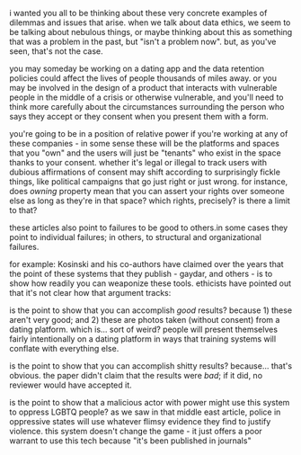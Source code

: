 i wanted you all to be thinking about these very concrete examples of dilemmas and issues that arise. when we talk about data ethics, we seem to be talking about nebulous things, or maybe thinking about this as something that was a problem in the past, but "isn't a problem now". but, as you've seen, that's not the case.

you may someday be working on a dating app and the data retention policies could affect the lives of people thousands of miles away. or you may be involved in the design of a product that interacts with vulnerable people in the middle of a crisis or otherwise vulnerable, and you'll need to think more carefully about the circumstances surrounding the person who says they accept or they consent when you present them with a form.

you're going to be in a position of relative power if you're working at any of these companies - in some sense these will be the platforms and spaces that you "own" and the users will just be "tenants" who exist in the space thanks to your consent. whether it's legal or illegal to track users with dubious affirmations of consent may shift according to surprisingly fickle things, like political campaigns that go just right or just wrong. for instance, does *owning* property mean that you can assert your rights over someone else as long as they're in that space? which rights, precisely? is there a limit to that?



these articles also point to failures to be good to others.in some cases they point to individual failures; in others, to structural and organizational failures.

for example: Kosinski and his co-authors have claimed over the years that the point of these systems that they publish - gaydar, and others - is to show how readily you can weaponize these tools. ethicists have pointed out that it's not clear how that argument tracks:

is the point to show that you can accomplish *good* results? because 1) these aren't very good; and 2) these are photos taken (without consent) from a dating platform. which is... sort of weird? people will present themselves fairly intentionally on a dating platform in ways that training systems will conflate with everything else.

is the point to show that you can accomplish shitty results? because... that's obvious. the paper didn't claim that the results were *bad*; if it did, no reviewer would have accepted it.

is the point to show that a malicious actor with power might use this system to oppress LGBTQ people? as we saw in that middle east article, police in oppressive states will use whatever flimsy evidence they find to justify violence. this system doesn't change the game - it just offers a poor warrant to use this tech because "it's been published in journals"